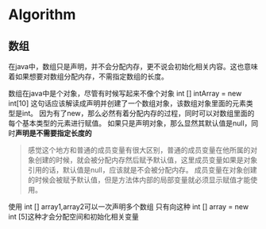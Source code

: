 # Algorithm

## 数组
在java中，数组只是声明，并不会分配内存，更不说会初始化相关内容。这也意味着如果想要对数组分配内存，不需指定数组的长度。

数组在java中是个对象，尽管有时候写起来不像个对象
int [] intArray = new int[10]
这句话应该解读成声明并创建了一个数组对象，该数组对象里面的元素类型是int。
因为有了new，那么必然有着分配内存的过程，同时可以对数组里面的每个基本类型的元素进行赋值。
如果只是声明对象，那么显然其默认值是null，同时**声明是不需要指定长度的**
> 感觉这个地方和普通的成员变量有很大区别，普通的成员变量在他所属的对象创建的时候，就会被分配内存然后赋予默认值，这里成员变量如果是对象引用的话，默认值是null，应该就是不会被分配内存。
> 成员变量在对象创建的时候会被赋予默认值，但是方法体内部的局部变量就必须显示赋值才能使用。

使用 int [] array1,array2可以一次声明多个数组
只有向这种
int [] array = new int [5]这种才会分配空间和初始化相关变量

